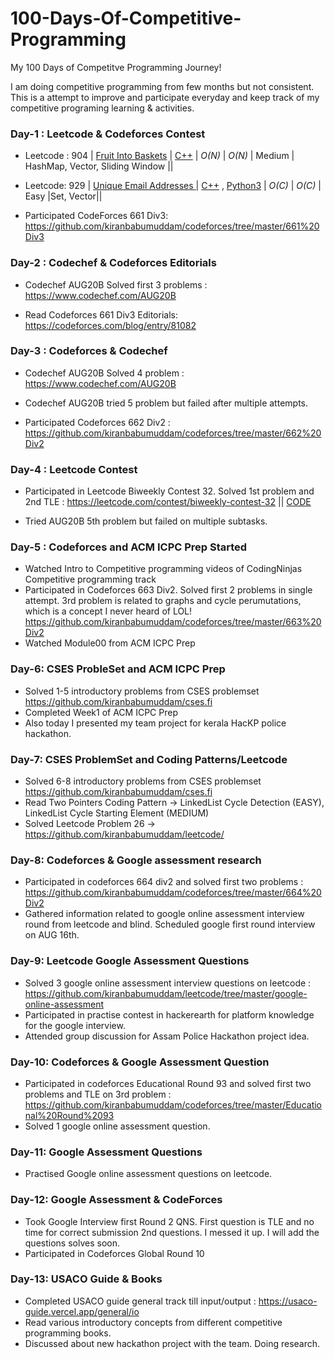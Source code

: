 # 100-Days-Of-Competitive-Programming
My 100 Days of Competitve Programming Journey!

I am doing competitive programming from few months but not consistent. This is a attempt to improve and participate everyday and keep track of my competitive programing learning & activities.



### Day-1 : Leetcode & Codeforces Contest

- Leetcode : 904 | [Fruit Into Baskets](https://leetcode.com/articles/fruit-into-baskets/) | [C++](https://github.com/kiranbabumuddam/leetcode/blob/master/904/904.cpp) | _O(N)_ | _O(N)_          | Medium         | HashMap, Vector, Sliding Window ||
- Leetcode: 929 | [Unique Email Addresses ](https://leetcode.com/problems/unique-email-addresses/) | [C++](https://github.com/kiranbabumuddam/leetcode/tree/master/929) , [Python3](https://github.com/kiranbabumuddam/leetcode/tree/master/929)  | _O(C)_ | _O(C)_          | Easy         |Set, Vector||

- Participated CodeForces 661 Div3: https://github.com/kiranbabumuddam/codeforces/tree/master/661%20Div3


### Day-2 : Codechef & Codeforces Editorials

- Codechef AUG20B Solved first 3 problems : https://www.codechef.com/AUG20B

- Read Codeforces 661 Div3 Editorials: https://codeforces.com/blog/entry/81082

### Day-3 : Codeforces & Codechef

- Codechef AUG20B Solved 4 problem : https://www.codechef.com/AUG20B

- Codechef AUG20B tried 5 problem but failed after multiple attempts.

- Participated Codeforces 662 Div2 : https://github.com/kiranbabumuddam/codeforces/tree/master/662%20Div2


### Day-4 : Leetcode Contest

- Participated in Leetcode Biweekly Contest 32. Solved 1st problem and 2nd TLE : https://leetcode.com/contest/biweekly-contest-32 || [CODE](https://github.com/kiranbabumuddam/leetcode)

- Tried AUG20B 5th problem but failed on multiple subtasks.

### Day-5 : Codeforces and ACM ICPC Prep Started

- Watched Intro to Competitive programming videos of CodingNinjas Competitive programming track
- Participated in Codeforces 663 Div2. Solved first 2 problems in single attempt. 3rd problem is related to graphs and cycle perumutations, which is a concept I never heard of LOL! https://github.com/kiranbabumuddam/codeforces/tree/master/663%20Div2
- Watched Module00 from ACM ICPC Prep

### Day-6: CSES ProbleSet and ACM ICPC Prep

- Solved 1-5 introductory problems from CSES problemset https://github.com/kiranbabumuddam/cses.fi
- Completed Week1 of ACM ICPC Prep
- Also today I presented my team project for kerala HacKP police hackathon.

### Day-7: CSES ProblemSet and Coding Patterns/Leetcode

- Solved 6-8 introductory problems from CSES problemset https://github.com/kiranbabumuddam/cses.fi
- Read Two Pointers Coding Pattern -> LinkedList Cycle Detection (EASY), LinkedList Cycle Starting Element (MEDIUM)
- Solved Leetcode Problem 26 -> https://github.com/kiranbabumuddam/leetcode/

### Day-8: Codeforces & Google assessment research

- Participated in codeforces 664 div2 and solved first two problems : https://github.com/kiranbabumuddam/codeforces/tree/master/664%20Div2
- Gathered information related to google online assessment interview round from leetcode and blind. Scheduled google first round interview on AUG 16th.

### Day-9: Leetcode Google Assessment Questions

- Solved 3 google online assessment interview questions on leetcode : https://github.com/kiranbabumuddam/leetcode/tree/master/google-online-assessment
- Participated in practise contest in hackerearth for platform knowledge for the google interview.
- Attended group discussion for Assam Police Hackathon project idea.

### Day-10: Codeforces & Google Assessment Question

- Participated in codeforces Educational Round 93 and solved first two problems and TLE on 3rd problem : https://github.com/kiranbabumuddam/codeforces/tree/master/Educational%20Round%2093
- Solved 1 google online assessment question.

### Day-11: Google Assessment Questions

- Practised Google online assessment questions on leetcode.

### Day-12: Google Assessment & CodeForces

- Took Google Interview first Round 2 QNS. First question is TLE and no time for correct submission 2nd questions. I messed it up. I will add the questions solves soon.
- Participated in Codeforces Global Round 10

### Day-13: USACO Guide & Books

- Completed USACO guide general track till input/output : https://usaco-guide.vercel.app/general/io
- Read various introductory concepts from different competitive programming books.
- Discussed about new hackathon project with the team. Doing research.
